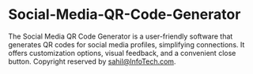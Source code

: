 # Social-Media-QR-Code-Generator
The Social Media QR Code Generator is a user-friendly software that generates QR codes for social media profiles, simplifying connections. It offers customization options, visual feedback, and a convenient close button. Copyright reserved by sahil@InfoTech.com.
